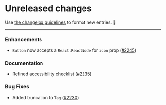 # Unreleased changes

Use [the changelog guidelines](https://git.io/polaris-changelog-guidelines) to format new entries. 💜

---

### Enhancements

- `Button` now accepts a `React.ReactNode` for `icon` prop ([#2245](https://github.com/Shopify/polaris-react/pull/2245))

### Documentation

- Refined accessibility checklist ([#2235](https://github.com/Shopify/polaris-react/pull/2235))

### Bug Fixes

- Added truncation to `Tag` ([#2230](https://github.com/Shopify/polaris-react/pull/2230))
